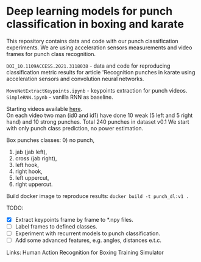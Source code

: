 # Deep learning models for punch classification in boxing and karate  

This repository contains data and code with our punch classification experiments. 
We are using acceleration sensors measurements and video frames for punch class recognition.

`DOI_10.1109ACCESS.2021.3118038` - data and code for reproducing classification metric results for article 
'Recognition punches in karate using acceleration sensors and convolution neural networks.  
 
`MoveNetExtractKeypoints.ipynb` - keypoints extraction for punch videos.  
`SimpleRNN.ipynb` - vanilla RNN as baseline.  

Starting videos available [here](https://drive.google.com/drive/folders/1UwZPZ7sqkmQrqbCP1ypquv2UHWkk0bj-?usp=sharing).  
On each video two man (id0 and id1) have done 10 weak (5 left and 5 right hand) and 10 strong punches. 
Total 240 punches in dataset v0.1 We start with only punch class prediction, no power estimation.  

Box punches classes: 
0) no punch,
1) jab (jab left), 
2) cross (jab right), 
3) left hook, 
4) right hook, 
5) left uppercut, 
6) right uppercut.   

Build docker image to reproduce results: `docker build -t punch_dl:v1 .`   
 
TODO:
 - [x] Extract keypoints frame by frame to *.npy files.
 - [ ] Label frames to defined classes.
 - [ ] Experiment with recurrent models to punch classification.
 - [ ] Add some advanced features, e.g. angles, distances e.t.c.
 
 Links:
Human Action Recognition for Boxing Training Simulator
